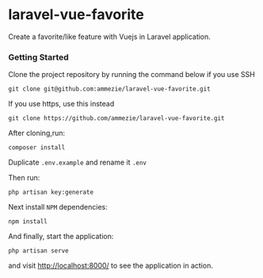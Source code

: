 # laravel-vue-favorite
Create a favorite/like feature with Vuejs in Laravel application.

### Getting Started

Clone the project repository by running the command below if you use SSH

```
git clone git@github.com:ammezie/laravel-vue-favorite.git
```

If you use https, use this instead

```
git clone https://github.com/ammezie/laravel-vue-favorite.git
```

After cloning,run:

```
composer install
```

Duplicate `.env.example` and rename it `.env`

Then run:

```
php artisan key:generate
```

Next install `NPM` dependencies:

```
npm install
```

And finally, start the application:

```
php artisan serve
```

and visit [http://localhost:8000/](http://localhost:8000/) to see the application in action.


